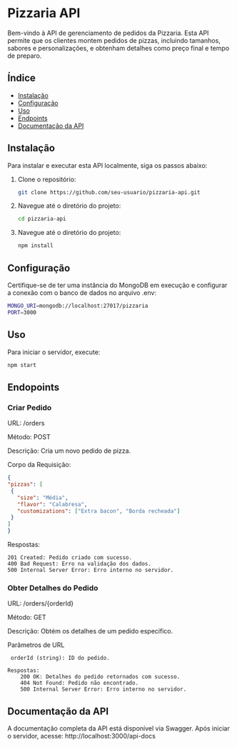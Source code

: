 # Pizzaria API

Bem-vindo à API de gerenciamento de pedidos da Pizzaria. Esta API permite que os clientes montem pedidos de pizzas, incluindo tamanhos, sabores e personalizações, e obtenham detalhes como preço final e tempo de preparo.

## Índice

- [Instalação](#instalação)
- [Configuração](#configuração)
- [Uso](#uso)
- [Endpoints](#endpoints)
- [Documentação da API](#documentação-da-api)

## Instalação

Para instalar e executar esta API localmente, siga os passos abaixo:

1. Clone o repositório:
   ```bash
   git clone https://github.com/seu-usuario/pizzaria-api.git
   ```

1. Navegue até o diretório do projeto:
   ```bash
   cd pizzaria-api
   ```
2. Navegue até o diretório do projeto:
   ```bash
   npm install
   ```
## Configuração
Certifique-se de ter uma instância do MongoDB em execução e configurar a conexão com o banco de dados no arquivo .env:
   ```bash
MONGO_URI=mongodb://localhost:27017/pizzaria
PORT=3000

   ```

## Uso
Para iniciar o servidor, execute:
   ```bash
   npm start
   ```
## Endopoints
###  Criar Pedido

URL: /orders

Método: POST

Descrição: Cria um novo pedido de pizza.

Corpo da Requisição:
   ```json
   {
  "pizzas": [
    {
      "size": "Média",
      "flavor": "Calabresa",
      "customizations": ["Extra bacon", "Borda recheada"]
    }
  ]
}
   ```
 Respostas:

    201 Created: Pedido criado com sucesso.
    400 Bad Request: Erro na validação dos dados.
    500 Internal Server Error: Erro interno no servidor.

### Obter Detalhes do Pedido

URL: /orders/{orderId}

Método: GET

Descrição: Obtém os detalhes de um pedido específico.

Parâmetros de URL

     orderId (string): ID do pedido.

    Respostas:
        200 OK: Detalhes do pedido retornados com sucesso.
        404 Not Found: Pedido não encontrado.
        500 Internal Server Error: Erro interno no servidor.

## Documentação da API
A documentação completa da API está disponível via Swagger. Após iniciar o servidor, acesse:
http://localhost:3000/api-docs